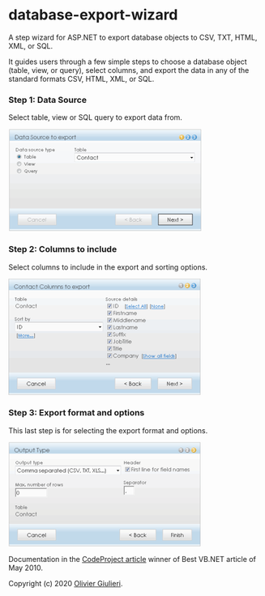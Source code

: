 # database-export-wizard


A step wizard for ASP.NET to export database objects to CSV, TXT, HTML, XML, or SQL.

It guides users through a few simple steps to choose a database object (table, view, or query), select columns, and export the data in any of the standard formats CSV, HTML, XML, or SQL.

### Step 1: Data Source

Select table, view or SQL query to export data from.

![Screenshot1](https://raw.githubusercontent.com/evoluteur/database-export-wizard/master/screenshots/step1.gif)

### Step 2: Columns to include

Select columns to include in the export and sorting options.

![Screenshot2](https://raw.githubusercontent.com/evoluteur/database-export-wizard/master/screenshots/step2.gif)

### Step 3: Export format and options

This last step is for selecting the export format and options.

![Screenshot2](https://raw.githubusercontent.com/evoluteur/database-export-wizard/master/screenshots/step3.gif)


Documentation in the [CodeProject article](https://www.codeproject.com/Articles/82674/Database-Export-Wizard-for-ASP-NET-and-SQL-Server) winner of Best VB.NET article of May 2010.


Copyright (c) 2020 [Olivier Giulieri](https://evoluteur.github.io/).